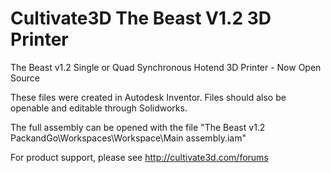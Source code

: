# Cultivate3D The Beast V1.2 3D Printer
The Beast v1.2 Single or Quad Synchronous Hotend 3D Printer - Now Open Source

These files were created in Autodesk Inventor.  Files should also be openable and editable through Solidworks.

The full assembly can be opened with the file "The Beast v1.2 PackandGo\Workspaces\Workspace\Main assembly.iam"

For product support, please see http://cultivate3d.com/forums
